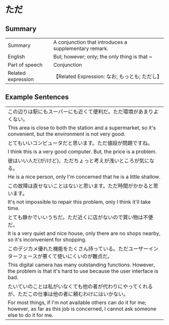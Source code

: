 # ただ

## Summary

<table><tr>   <td>Summary</td>   <td>A conjunction that introduces a supplementary remark.</td></tr><tr>   <td>English</td>   <td>But; however; only; the only thing is that ~</td></tr><tr>   <td>Part of speech</td>   <td>Conjunction</td></tr><tr>   <td>Related expression</td>   <td>【Related Expression: なお; もっとも; ただし】</td></tr></table>

## Example Sentences

<table><tr><td>この辺りは駅にもスーパーにも近くて便利だ。ただ環境があまりよくない。</td></tr><tr><td>This area is close to both the station and a supermarket, so it's convenient, but the environment is not very good.</td></tr><tr><td>とてもいいコンピュータだと思います。ただ値段が問題ですね。</td></tr><tr><td>I think this is a very good computer. But, the price is a problem.</td></tr><tr><td>彼はいい人だ{が/けど}、ただちょっと考えが浅いところが気になる。</td></tr><tr><td>He is a nice person, only I'm concerned that he is a little shallow.</td></tr><tr><td>この故障は直せないことはないと思います。ただ時間がかかると思います。</td></tr><tr><td>It's not impossible to repair this problem, only I think it'll take time.</td></tr><tr><td>とても静かでいいうちだ。ただ近くに店がないので買い物は不便だ。</td></tr><tr><td>It is a very quiet and nice house, only there are no shops nearby, so it's inconvenient for shopping.</td></tr><tr><td>このデジカメ優れた機能をたくさん持っている。ただユーザーインターフェースが悪くて使いにくいのが難点だ。</td></tr><tr><td>This digital camera has many outstanding functions. However, the problem is that it's hard to use because the user interface is bad.</td></tr><tr><td>たいていのことは私がいなくても他の者が代わりにやってくれるが、ただこの仕事は他の者に頼むわけにはいかない。</td></tr><tr><td>For most things, if I'm not available others can do it for me; however, as far as this job is concerned, I cannot ask someone else to do it for me.</td></tr></table>

